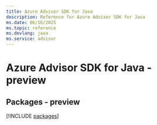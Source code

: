 ```yaml
---
title: Azure Advisor SDK for Java
description: Reference for Azure Advisor SDK for Java
ms.date: 06/16/2025
ms.topic: reference
ms.devlang: java
ms.service: advisor
---
```

# Azure Advisor SDK for Java - preview
## Packages - preview
[!INCLUDE [packages](advisor-index.md)]